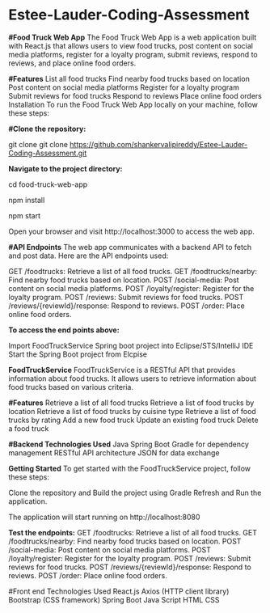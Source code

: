 # Estee-Lauder-Coding-Assessment


**#Food Truck Web App**
The Food Truck Web App is a web application built with React.js that allows users to view food trucks, post content on social media platforms, register for a loyalty program, submit reviews, respond to reviews, and place online food orders.

**#Features**
List all food trucks
Find nearby food trucks based on location
Post content on social media platforms
Register for a loyalty program
Submit reviews for food trucks
Respond to reviews
Place online food orders
Installation
To run the Food Truck Web App locally on your machine, follow these steps:

**#Clone the repository:**

git clone git clone https://github.com/shankervalipireddy/Estee-Lauder-Coding-Assessment.git


**Navigate to the project directory:**

cd food-truck-web-app

npm install

npm start


Open your browser and visit http://localhost:3000 to access the web app.

**#API Endpoints**
The web app communicates with a backend API to fetch and post data. Here are the API endpoints used:

GET /foodtrucks: Retrieve a list of all food trucks.
GET /foodtrucks/nearby: Find nearby food trucks based on location.
POST /social-media: Post content on social media platforms.
POST /loyalty/register: Register for the loyalty program.
POST /reviews: Submit reviews for food trucks.
POST /reviews/{reviewId}/response: Respond to reviews.
POST /order: Place online food orders.

**To access the end points above:**

Import FoodTruckService Spring boot project into Eclipse/STS/IntelliJ IDE
Start the Spring Boot project from Elcpise

**FoodTruckService**
FoodTruckService is a RESTful API that provides information about food trucks. It allows users to retrieve information about food trucks based on various criteria.

**#Features**
Retrieve a list of all food trucks
Retrieve a list of food trucks by location
Retrieve a list of food trucks by cuisine type
Retrieve a list of food trucks by rating
Add a new food truck
Update an existing food truck
Delete a food truck

**#Backend Technologies Used**
Java
Spring Boot
Gradle for dependency management
RESTful API architecture
JSON for data exchange

**Getting Started**
To get started with the FoodTruckService project, follow these steps:

Clone the repository and Build the project using Gradle Refresh and Run the application.

The application will start running on http://localhost:8080

**Test the endpoints:**
GET /foodtrucks: Retrieve a list of all food trucks.
GET /foodtrucks/nearby: Find nearby food trucks based on location.
POST /social-media: Post content on social media platforms.
POST /loyalty/register: Register for the loyalty program.
POST /reviews: Submit reviews for food trucks.
POST /reviews/{reviewId}/response: Respond to reviews.
POST /order: Place online food orders.


#Front end Technologies Used
React.js
Axios (HTTP client library)
Bootstrap (CSS framework)
Spring Boot
Java Script
HTML
CSS



